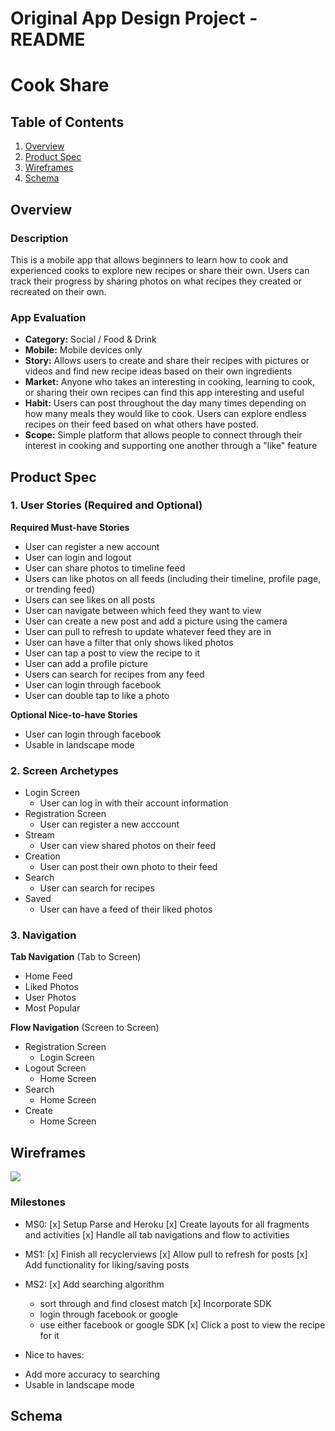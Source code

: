 Original App Design Project - README 
===

# Cook Share

## Table of Contents
1. [Overview](#Overview)
1. [Product Spec](#Product-Spec)
1. [Wireframes](#Wireframes)
2. [Schema](#Schema)

## Overview
### Description
This is a mobile app that allows beginners to learn how to cook and experienced cooks to explore new recipes or share their own. Users can track their progress by sharing photos on what recipes they created or recreated on their own.

### App Evaluation

- **Category:**
Social / Food & Drink
- **Mobile:**
Mobile devices only
- **Story:**
Allows users to create and share their recipes with pictures or videos and find new recipe ideas based on their own ingredients
- **Market:**
Anyone who takes an interesting in cooking, learning to cook, or sharing their own recipes can find this app interesting and useful
- **Habit:**
Users can post throughout the day many times depending on how many meals they would like to cook. Users can explore endless recipes on their feed based on what others have posted.
- **Scope:**
Simple platform that allows people to connect through their interest in cooking and supporting one another through a "like" feature

## Product Spec

### 1. User Stories (Required and Optional)

**Required Must-have Stories**

* User can register a new account
* User can login and logout
* User can share photos to timeline feed
* Users can like photos on all feeds (including their timeline, profile page, or trending feed)
* Users can see likes on all posts
* User can navigate between which feed they want to view
* User can create a new post and add a picture using the camera
* User can pull to refresh to update whatever feed they are in
* User can have a filter that only shows liked photos
* User can tap a post to view the recipe to it
* User can add a profile picture
* Users can search for recipes from any feed
* User can login through facebook
* User can double tap to like a photo


**Optional Nice-to-have Stories**

* User can login through facebook
* Usable in landscape mode


### 2. Screen Archetypes

* Login Screen
   * User can log in with their account information
* Registration Screen
   * User can register a new acccount
* Stream
    * User can view shared photos on their feed
* Creation
    * User can post their own photo to their feed
* Search
    * User can search for recipes
* Saved
    * User can have a feed of their liked photos

### 3. Navigation

**Tab Navigation** (Tab to Screen)

* Home Feed
* Liked Photos
* User Photos
* Most Popular

**Flow Navigation** (Screen to Screen)

* Registration Screen
    * Login Screen
* Logout Screen
   * Home Screen
* Search
   * Home Screen
* Create
    * Home Screen

## Wireframes

![](https://i.imgur.com/QJJAlt8.jpg)

### Milestones
 *  MS0:
 [x] Setup Parse and Heroku
 [x] Create layouts for all fragments and activities
 [x] Handle all tab navigations and flow to activities

*  MS1:
 [x] Finish all recyclerviews
 [x] Allow pull to refresh for posts
 [x] Add functionality for liking/saving posts

*  MS2:
 [x] Add searching algorithm
    - sort through and find closest match
 [x] Incorporate SDK
    - login through facebook or google
    - use either facebook or google SDK
 [x] Click a post to view the recipe for it

* Nice to haves:
 - Add more accuracy to searching
 - Usable in landscape mode
## Schema
